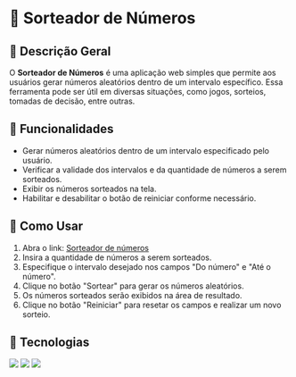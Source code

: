 # 🎲 Sorteador de Números

## 📝 Descrição Geral
O **Sorteador de Números** é uma aplicação web simples que permite aos usuários gerar números aleatórios dentro de um intervalo específico. Essa ferramenta pode ser útil em diversas situações, como jogos, sorteios, tomadas de decisão, entre outras.

## 🌟 Funcionalidades
- Gerar números aleatórios dentro de um intervalo especificado pelo usuário.
- Verificar a validade dos intervalos e da quantidade de números a serem sorteados.
- Exibir os números sorteados na tela.
- Habilitar e desabilitar o botão de reiniciar conforme necessário.

## 🔧 Como Usar
1. Abra o link: [Sorteador de números](https://sorteador-numero-five.vercel.app)
2. Insira a quantidade de números a serem sorteados.
3. Especifique o intervalo desejado nos campos "Do número" e "Até o número".
4. Clique no botão "Sortear" para gerar os números aleatórios.
5. Os números sorteados serão exibidos na área de resultado.
6. Clique no botão "Reiniciar" para resetar os campos e realizar um novo sorteio.

## 🚀 Tecnologias
<div>
  <img src="https://img.shields.io/badge/HTML-239120?style=for-the-badge&logo=html5&logoColor=white">
  <img src="https://img.shields.io/badge/CSS-239120?&style=for-the-badge&logo=css3&logoColor=white">
  <img src="https://img.shields.io/badge/JavaScript-F7DF1E?style=for-the-badge&logo=javascript&logoColor=black">
</div>
